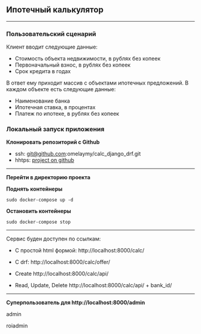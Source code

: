 ## Ипотечный калькулятор
- - -
### Пользовательский сценарий

Клиент вводит следующие данные:

- Стоимость объекта недвижимости, в рублях без копеек 
- Первоначальный взнос, в рублях без копеек
- Срок кредита в годах

В ответ ему приходит массив с объектами ипотечных предложений. В каждом объекте есть следующие данные:
- Наименование банка
- Ипотечная ставка, в процентах
- Платеж по ипотеке, в рублях без копеек

### Локальный запуск приложения
**Клонировать репозиторий с Github** 
- ssh: git@github.com:omelaymy/calc_django_drf.git
- hhtps: [project on github](https://github.com/omelaymy/calc_django_drf.git)
- - -


**Перейти в директорию проекта**

**Поднять контейнеры** 

`sudo docker-compose up -d`

**Остановить контейнеры**

`sudo docker-compose stop`
- - -
Сервис буден доступен по ссылкам:

- С простой html формой: http://localhost:8000/calc/ 

- С drf: http://localhost:8000/calc/offer/ 

- Create http://localhost:8000/calc/api/
- Read, Update, Delete http://localhost:8000/calc/api/ + bank_id/
- - - 
**Суперпользователь для http://localhost:8000/admin**

admin

roiadmin